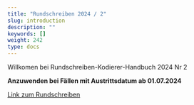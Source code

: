 ```yaml
---
title: "Rundschreiben 2024 / 2"
slug: introduction
description: ""
keywords: []
weight: 242
type: docs
---
```



Willkomen bei Rundschreiben-Kodierer-Handbuch 2024 Nr 2
  
**Anzuwenden bei Fällen mit Austrittsdatum ab 01.07.2024**
  
<a href="https://www.bfs.admin.ch/bfs/de/home/statistiken/gesundheit/nomenklaturen/medkk/instrumente-medizinische-kodierung.assetdetail.32067227.html"
   target="_blank"
   rel="noopener noreferrer">
    Link zum Rundschreiben
</a>




